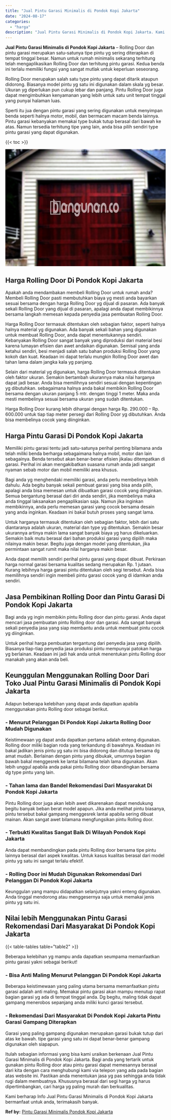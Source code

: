 ```yaml
---
title: "Jual Pintu Garasi Minimalis di Pondok Kopi Jakarta"
date: "2024-08-17"
categories: 
  - "harga"
description: "Jual Pintu Garasi Minimalis di Pondok Kopi Jakarta. Kami berharap Info Jual Pintu Garasi Minimalis di Pondok Kopi Jakarta bermanfaat untuk anda, terimakasih..."
---
```


**Jual Pintu Garasi Minimalis di Pondok Kopi Jakarta** – Rolling Door dan pintu garasi merupakan satu-satunya tipe pintu yg sering diterapkan di tempat tinggal besar. Namun untuk rumah minimalis sekarang terhitung telah mengaplikasikan Rolling Door dan terhitung pintu garasi. Kedua benda ini terlalu memiliki fungsi yang sangat mutlak untuk keperluan seseorang.

Rolling Door merupakan salah satu type pintu yang dapat ditarik ataupun didorong. Biasanya model pintu yg satu ini digunakan dalam skala yg besar. Ukuran yg diperlukan pun cukup lebar dan panjang. Pintu Rolling Door juga dapat mengimbuhkan kenyamanan yang lebih untuk satu unit tempat tinggal yang punyai halaman luas.

Sperti itu jua dengan pintu garasi yang sering digunakan untuk menyimpan benda seperti halnya motor, mobil, dan bermacam macam benda lainnya. Pintu garasi kebanyakan memakai type bukak tutup berasal dari bawah ke atas. Namun tersedia terhitung tipe yang lain, anda bisa pilih sendiri type pintu garasi yang dapat digunakan.

{{< toc >}}

![Jual Pintu Garasi Minimalis di Pondok Kopi Jakarta](/images/pintu-garasi-32.png)

## Harga Rolling Door Di Pondok Kopi Jakarta

Apakah anda mendambakan membeli Rolling Door untuk rumah anda? Membeli Rolling Door pasti membutuhkan biaya yg mesti anda bayarkan sesuai bersama dengan harga Rolling Door yg dijual di pasaran. Ada banyak sekali Rolling Door yang dijual di pasaran, apalagi anda dapat membikinnya bersama langkah memesan kepada penyedia jasa pembuatan Rolling Door.

Harga Rolling Door termasuk ditentukan oleh sebagian faktor, seperti halnya halnya material yg digunakan. Ada banyak sekali bahan yang digunakan untuk membuat Rolling Door, anda dapat menentukannya sendiri. Kebanyakan Rolling Door sangat banyak yang diproduksi dari material besi karena lumayan efisien dan awet andaikan digunakan. Semisal yang anda ketahui sendiri, besi menjadi salah satu bahan produksi Rolling Door yang kokoh dan kuat. Keadaan ini dapat terlalu mungkin Rolling Door awet dan tahan lama dalam jangka kala yg panjang.

Selain dari material yg digunakan, harga Rolling Door termasuk ditentukan oleh faktor ukuran. Semakin bertambah ukurannya maka nilai harganya dapat jadi besar. Anda bisa memilihnya sendiri sesuai dengan kepentingan yg dibutuhkan. sebagaimana halnya anda bakal membikin Rolling Door bersama dengan ukuran panjang 5 mtr. dengan tinggi 1 meter. Maka anda mesti membelinya sesuai bersama ukuran yang sudah ditentukan.

Harga Rolling Door kurang lebih dihargai dengan harga Rp. 290.000 – Rp. 600.000 untuk tiap tiap meter persegi dari Rolling Door yg dibutuhkan. Anda bisa membelinya cocok yang diinginkan.

## Harga Pintu Garasi Di Pondok Kopi Jakarta

Memiliki pintu garasi tentu jadi satu-satunya perihal penting bilamana anda telah miliki benda berharga sebagaimana halnya mobil, motor dan lain sebagainya. Benda tersebut akan benar-benar efisien jikalau ditempatkan di garasi. Perihal ini akan mengakibatkan suasana rumah anda jadi sangat nyaman sebab motor dan mobil memiliki area khusus.

Bagi anda yg menghendaki memiliki garasi, anda perlu membelinya lebih dahulu. Ada begitu banyak sekali pembuat garasi yang bisa anda pilih, apalagi anda bisa memesan untuk dibuatkan garasi cocok yang diinginkan. Semua bergantung berasal dari diri anda sendiri, jika membelinya maka anda tinggal laksanakan pengaplikasian saja. Namun jika inginkan membikinnya, anda perlu memesan garasi yang cocok bersama desain yang anda inginkan. Keadaan ini bakal butuh proses yang sangat lama.

Untuk harganya termasuk ditentukan oleh sebagian faktor, lebih dari satu diantaranya adalah ukuran, material dan type yg ditentukan. Semakin besar ukurannya artinya makin lama sangat banyak biaya yg harus dikeluarkan. Semakin baik mutu berasal dari bahan produksi garasi yang dipilih maka nilainya makin besar. Begitu juga dengan model yang ditentukan, jika permintaan sangat rumit maka nilai harganya makin besar.

Anda dapat memilih sendiri perihal pintu garasi yang dapat dibuat. Perkiraan harga normal garasi bersama kualitas sedang merupakan Rp. 1 jutaan. Kurang lebihnya harga garasi pintu ditentukan oleh segi tersebut. Anda bisa memilihnya sendiri ingin membeli pintu garasi cocok yang di idamkan anda sendiri.

## Jasa Pembikinan Rolling Door dan Pintu Garasi Di Pondok Kopi Jakarta

Bagi anda yg ingin membikin pintu Rolling door dan pintu garasi. Anda dapat mencari jasa pembuatan pintu Rolling door dan garasi. Ada sangat banyak sekali penyedia jasa yang siap membantu anda untuk membuat pintu cocok yg diinginkan.

Untuk perihal harga pembuatan tergantung dari penyedia jasa yang dipilih. Biasanya tiap-tiap penyedia jasa produksi pintu mempunyai patokan harga yg berlainan. Keadaan ini jadi hak anda untuk menentukan pintu Rolling door manakah yang akan anda beli.

## Keunggulan Menggunakan Rolling Door Dari Toko Jual Pintu Garasi Minimalis di Pondok Kopi Jakarta

Adapun beberapa kelebihan yang dapat anda dapatkan apabila menggunakan pintu Rolling door sebagai berikut.

### \- Menurut Pelanggan Di Pondok Kopi Jakarta Rolling Door Mudah Digunakan

Keistimewaan yg dapat anda dapatkan pertama adalah enteng digunakan. Rolling door miliki bagian roda yang terkandung di bawahnya. Keadaan ini bakal jadikan jenis pintu yg satu ini bisa didorong dan ditutup bersama dg amat mudah. Berlainan dengan pintu yang dibukak, umumnya bagian bawah bakal menggesrek ke lantai bilamana telah lama digunakan. Akan lebih unggul apabila anda pakai pintu Rolling door dibandingkan bersama dg type pintu yang lain.

### \- Tahan lama dan Bandel Rekomendasi Dari Masyarakat Di Pondok Kopi Jakarta

Pintu Rolling door juga akan lebih awet dikarenakan dapat mendukung begitu banyak beban berat model apapun. Jika anda melihat pintu biasanya, pintu tersebut bakal gampang menggesrek lantai apabila sering dibuat mainan. Akan sangat awet bilamana mengfungsikan pintu Rolling door.

### \- Terbukti Kwalitas Sangat Baik Di Wilayah Pondok Kopi Jakarta

Anda dapat membandingkan pada pintu Rolling door bersama tipe pintu lainnya berasal dari aspek kwalitas. Untuk kasus kualitas berasal dari model pintu yg satu ini sangat terlalu efektif.

### \- Rolling Door ini Mudah Digunakan Rekomendasi Dari Pelanggan Di Pondok Kopi Jakarta

Keunggulan yang mampu didapatkan selanjutnya yakni enteng digunakan. Anda tinggal mendorong atau menggesernya saja untuk memakai jenis pintu yg satu ini.

## Nilai lebih Menggunakan Pintu Garasi Rekomendasi Dari Masyarakat Di Pondok Kopi Jakarta

{{< table-tables table="table2" >}}

Beberapa kelebihan yg mampu anda dapatkan seumpama memanfaatkan pintu garasi yakni sebagai berikut!

### \- Bisa Anti Maling Menurut Pelanggan Di Pondok Kopi Jakarta

Beberapa keistimewaan yang paling utama bersama memanfaatkan pintu garasi adalah anti maling. Memakai pintu garasi akan mampu menutup rapat bagian garasi yg ada di tempat tinggal anda. Dg begitu, maling tidak dapat gampang menerobos sepanjang anda miliki kunci garasi tersebut.

### \- Rekomendasi Dari Masyarakat Di Pondok Kopi Jakarta Pintu Garasi Gampang Diterapkan

Garasi yang paling gampang digunakan merupakan garasi bukak tutup dari atas ke bawah. tipe garasi yang satu ini dapat benar-benar gampang digunakan oleh siapapun.

Itulah sebagian informasi yang bisa kami uraikan berkenaan Jual Pintu Garasi Minimalis di Pondok Kopi Jakarta. Bagi anda yang tertarik untuk gunakan pintu Rolling door atau pintu garasi dapat memesannya berasal dari kita dengan cara menghubungi kami via telepon yang ada pada bagian atas website ini. Pastikan anda menentukan jasa yg pas sehingga anda tidak rugi dalam membuatnya. Khususnya berasal dari segi harga yg harus dipertimbangkan, cari harga yg paling murah dan berkualitas.

Kami berharap Info Jual Pintu Garasi Minimalis di Pondok Kopi Jakarta bermanfaat untuk anda, terimakasih banyak.

**Ref by:** [Pintu Garasi Minimalis Pondok Kopi Jakarta](https://id.wikipedia.org/wiki/Pintu)
